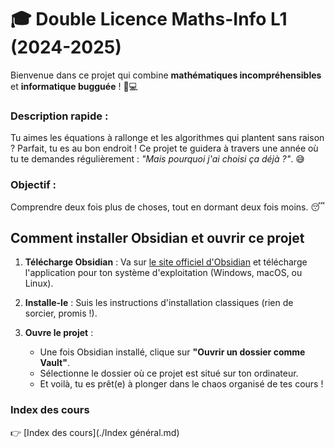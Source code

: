 # 🎓 Double Licence Maths-Info L1 (2024-2025)

Bienvenue dans ce projet qui combine **mathématiques incompréhensibles** et **informatique bugguée** ! 🧠💻

### Description rapide :
Tu aimes les équations à rallonge et les algorithmes qui plantent sans raison ? Parfait, tu es au bon endroit ! Ce projet te guidera à travers une année où tu te demandes régulièrement : *"Mais pourquoi j'ai choisi ça déjà ?"*. 😅

### Objectif :
Comprendre deux fois plus de choses, tout en dormant deux fois moins. 😴

## Comment installer Obsidian et ouvrir ce projet

1. **Télécharge Obsidian** : 
   Va sur [le site officiel d'Obsidian](https://obsidian.md) et télécharge l'application pour ton système d'exploitation (Windows, macOS, ou Linux).

2. **Installe-le** : 
   Suis les instructions d'installation classiques (rien de sorcier, promis !).

3. **Ouvre le projet** :
   - Une fois Obsidian installé, clique sur **"Ouvrir un dossier comme Vault"**.
   - Sélectionne le dossier où ce projet est situé sur ton ordinateur.
   - Et voilà, tu es prêt(e) à plonger dans le chaos organisé de tes cours !

### Index des cours
👉 [Index des cours](./Index général.md)